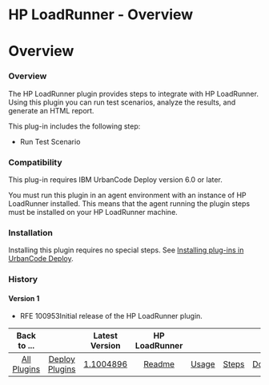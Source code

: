 
HP LoadRunner - Overview
========================

# Overview



### Overview




 


The HP LoadRunner plugin provides steps to integrate with HP LoadRunner. Using this plugin you can run test scenarios, analyze the results, and generate an HTML report.


This plug-in includes the following step:


* Run Test Scenario


### Compatibility


This plug-in requires IBM UrbanCode Deploy version 6.0 or later.


You must run this plugin in an agent environment with an instance of HP LoadRunner installed. This means that the agent running the plugin steps must be installed on your HP LoadRunner machine.


### Installation


Installing this plugin requires no special steps. See [Installing plug-ins in UrbanCode Deploy](https://www.urbancode.com/resource/installing-plug-ins-in-urbancode-products/ "Installing plug-ins in UrbanCode Deploy").


### History


#### Version 1


* RFE 100953Initial release of the HP LoadRunner plugin.


|Back to ...||Latest Version|HP LoadRunner ||||
| :---: | :---: | :---: | :---: | :---: | :---: | :---: |
|[All Plugins](../../index.md)|[Deploy Plugins](../README.md)|[1.1004896](https://raw.githubusercontent.com/UrbanCode/IBM-UCD-PLUGINS/main/files/hp-loadrunner/plugins-hp-loadrunner-1.1004896.zip)|[Readme](README.md)|[Usage](usage.md)|[Steps](steps.md)|[Downloads](downloads.md)|
